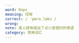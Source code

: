 ```yaml
---
word: Oops
meaning: 哎呀
correct: / ˈpærəˌlæks /
wrong: 
note: 某人摔倒或出了点小差错时的用语
category: 常用词汇
---
```

